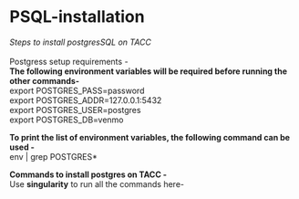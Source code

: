 # PSQL-installation
*Steps to install postgresSQL on TACC*\
<br>
Postgress setup requirements - \
**The following environment variables will be required before running the other commands-**\
export POSTGRES_PASS=password \
export POSTGRES_ADDR=127.0.0.1:5432\
export POSTGRES_USER=postgres\
export POSTGRES_DB=venmo
<br>

**To print the list of environment variables, the following command can be used -**\
env | grep POSTGRES*

**Commands to install postgres on TACC -**\
Use **singularity** to run all the commands here-







